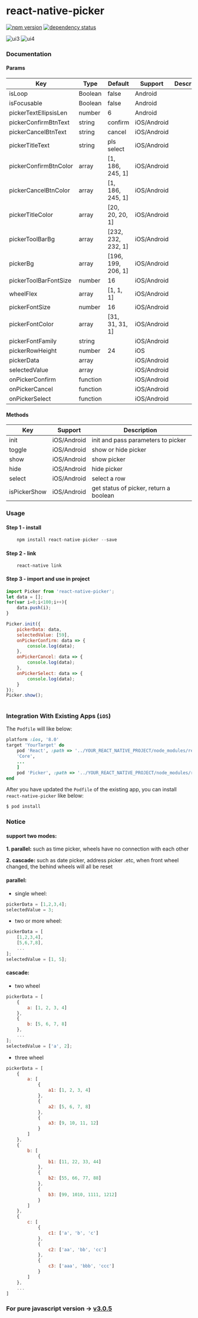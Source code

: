 # react-native-picker

[![npm version](https://img.shields.io/npm/v/react-native-picker.svg?style=flat-square)](https://www.npmjs.com/package/react-native-picker) <a href="https://david-dm.org/beefe/react-native-picker"><img src="https://david-dm.org/beefe/react-native-picker.svg?style=flat-square" alt="dependency status"></a>   

![ui3](./doc/ui3.jpg)
![ui4](./doc/ui4.jpg)

### Documentation

#### Params

|Key | Type | Default| Support | Description |
| --- | --- | ---- | ------ | ----------- |
|isLoop                | Boolean | false              |     Android  |   |
|isFocusable           | Boolean | false              |     Android  |   |
|pickerTextEllipsisLen | number  | 6                  |     Android  |   |
|pickerConfirmBtnText  | string  | confirm            | iOS/Android  |   |
|pickerCancelBtnText   | string  | cancel             | iOS/Android  |   |
|pickerTitleText       | string  | pls select         | iOS/Android  |   |
|pickerConfirmBtnColor | array   | [1, 186, 245, 1]   | iOS/Android  |   |
|pickerCancelBtnColor  | array   | [1, 186, 245, 1]   | iOS/Android  |   |
|pickerTitleColor      | array   | [20, 20, 20, 1]    | iOS/Android  |   |
|pickerToolBarBg       | array   | [232, 232, 232, 1] | iOS/Android  |   |
|pickerBg              | array   | [196, 199, 206, 1] | iOS/Android  |   |
|pickerToolBarFontSize | number  | 16                 | iOS/Android  |   |
|wheelFlex             | array   | [1, 1, 1]          | iOS/Android  |   |
|pickerFontSize        | number  | 16                 | iOS/Android  |   |
|pickerFontColor       | array   | [31, 31, 31, 1]    | iOS/Android  |   |
|pickerFontFamily      | string  |                    | iOS/Android  |   |
|pickerRowHeight       | number  | 24                 | iOS          |   |
|pickerData            | array   |                    | iOS/Android  |   |
|selectedValue         | array   |                    | iOS/Android  |   |
|onPickerConfirm       | function|                    | iOS/Android  |   |
|onPickerCancel        | function|                    | iOS/Android  |   |
|onPickerSelect        | function|                    | iOS/Android  |   |

#### Methods

|Key | Support | Description |
| --- | ---- | ----------- |
|init         | iOS/Android |init and pass parameters to picker      |
|toggle       | iOS/Android |show or hide picker                     |
|show         | iOS/Android |show picker                             |
|hide         | iOS/Android |hide picker                             |
|select       | iOS/Android |select a row                            |
|isPickerShow | iOS/Android |get status of picker, return a boolean  |


### Usage

#### Step 1 - install

```javascript
	npm install react-native-picker --save
```

#### Step 2 - link

```
	react-native link
```

#### Step 3 - import and use in project

```javascript
import Picker from 'react-native-picker';
let data = [];
for(var i=0;i<100;i++){
    data.push(i);
}

Picker.init({
    pickerData: data,
    selectedValue: [59],
    onPickerConfirm: data => {
        console.log(data);
    },
    onPickerCancel: data => {
        console.log(data);
    },
    onPickerSelect: data => {
        console.log(data);
    }
});
Picker.show();
	
```

### Integration With Existing Apps (`iOS`)
The `Podfile` will like below:
``` ruby
platform :ios, '8.0'
target 'YourTarget' do
    pod 'React', :path => '../YOUR_REACT_NATIVE_PROJECT/node_modules/react-native', :subspecs => [
    'Core',
    ...
    ]
    pod 'Picker', :path => '../YOUR_REACT_NATIVE_PROJECT/node_modules/react-native-picker'
end
```
After you have updated the `Podfile` of the existing app, you can install `react-native-picker` like below:
``` bash
$ pod install
```

### Notice

#### support two modes:

<b>1. parallel:</b> such as time picker, wheels have no connection with each other

<b>2. cascade:</b> such as date picker, address picker .etc, when front wheel changed, the behind wheels will all be reset

#### parallel:

- single wheel:

```javascript
pickerData = [1,2,3,4];
selectedValue = 3;
```

- two or more wheel:

```javascript
pickerData = [
    [1,2,3,4],
    [5,6,7,8],
    ...
];
selectedValue = [1, 5];
```

#### cascade:

- two wheel

```javascript
pickerData = [
    {
        a: [1, 2, 3, 4]
    },
    {
        b: [5, 6, 7, 8]
    },
    ...
];
selectedValue = ['a', 2];
```

- three wheel

```javascript
pickerData = [
    {
        a: [
            {
                a1: [1, 2, 3, 4]
            },
            {
                a2: [5, 6, 7, 8]
            },
            {
                a3: [9, 10, 11, 12]
            }
        ]
    },
    {
        b: [
            {
                b1: [11, 22, 33, 44]
            },
            {
                b2: [55, 66, 77, 88]
            },
            {
                b3: [99, 1010, 1111, 1212]
            }
        ]
    },
    {
        c: [
            {
                c1: ['a', 'b', 'c']
            },
            {
                c2: ['aa', 'bb', 'cc']
            },
            {
                c3: ['aaa', 'bbb', 'ccc']
            }
        ]
    },
    ...
]
```

### For pure javascript version -> [v3.0.5](https://github.com/beefe/react-native-picker/tree/pure-javascript-version)  
